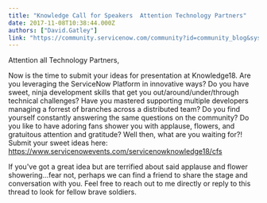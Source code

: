 ```yaml
---
title: "Knowledge Call for Speakers  Attention Technology Partners"
date: 2017-11-08T10:38:44.000Z
authors: ["David.Gatley"]
link: "https://community.servicenow.com/community?id=community_blog&sys_id=adcd22e9dbd0dbc01dcaf3231f961946"
---
```

<p>Attention all Technology Partners,</p><p>Now is the time to submit your ideas for presentation at Knowledge18. Are you leveraging the ServiceNow Platform in innovative ways? Do you have sweet, ninja development skills that get you out/around/under/through technical challenges? Have you mastered supporting multiple developers managing a forrest of branches across a distributed team? Do you find yourself constantly answering the same questions on the community? Do you like to have adoring fans shower you with applause, flowers, and gratuitous attention and gratitude? Well then, what are you waiting for?! Submit your sweet ideas here: <a href="https://www.servicenowevents.com/servicenowknowledge18/cfs" title="https://www.servicenowevents.com/servicenowknowledge18/cfs">https://www.servicenowevents.com/servicenowknowledge18/cfs</a> </p><p>If you've got a great idea but are terrified about said applause and flower showering...fear not, perhaps we can find a friend to share the stage and conversation with you. Feel free to reach out to me directly or reply to this thread to look for fellow brave soldiers.</p>